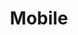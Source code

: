 ---
layout: redirect.njk
tags: page
key: mobile_en
title: Mobile
alternativetitle: Design System Mobile
redirect: /en/design-system/mobile/overview/
parent: design-system_en
order: 30
---